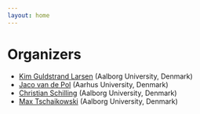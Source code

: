 ```yaml
---
layout: home
---
```


# Organizers

- [Kim Guldstrand Larsen](https://kgl.cs.aau.dk/) (Aalborg University, Denmark)
- [Jaco van de Pol](https://cs.au.dk/~jaco/) (Aarhus University, Denmark)
- [Christian Schilling](https://www.christianschilling.net/) (Aalborg University, Denmark)
- [Max Tschaikowski](https://maxtschaikowski.com/) (Aalborg University, Denmark)
